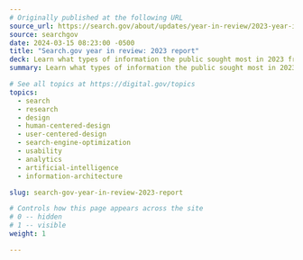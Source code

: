 ```yaml
---
# Originally published at the following URL
source_url: https://search.gov/about/updates/year-in-review/2023-year-in-review/overview.html
source: searchgov
date: 2024-03-15 08:23:00 -0500
title: "Search.gov year in review: 2023 report"
deck: Learn what types of information the public sought most in 2023 from federal websites, see emerging trends on the horizon for improving customer experience, and check out three new features. The data tab provides insightful summaries for 13 main topic areas—and lists the public’s top 25 search terms, in their own words, for each.
summary: Learn what types of information the public sought most in 2023 from federal websites, see emerging trends on the horizon for improving customer experience, and check out three new features. The data tab provides insightful summaries for 13 main topic areas—and lists the public’s top 25 search terms, in their own words, for each.

# See all topics at https://digital.gov/topics
topics:
  - search
  - research
  - design
  - human-centered-design
  - user-centered-design
  - search-engine-optimization
  - usability
  - analytics
  - artificial-intelligence
  - information-architecture

slug: search-gov-year-in-review-2023-report

# Controls how this page appears across the site
# 0 -- hidden
# 1 -- visible
weight: 1

---
```

